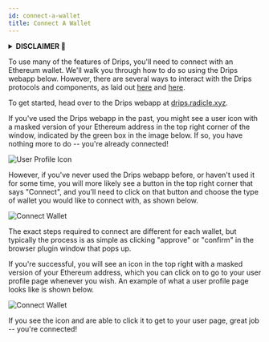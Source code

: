 ```yaml
---
id: connect-a-wallet
title: Connect A Wallet
---
```


<details>
  <summary><b>DISCLAIMER 🌱</b></summary>
  <br />
  <em style="font-weight: bold;">
    <p>
      As the Software is of experimental nature and deployed for testing
      purposes in a testnet environment only, you acknowledge that this Beta
      Version of the Software is likely to contain bugs, defects, or errors
      (including any bug, defect, or error relating to or resulting from the
      display, manipulation, processing, storage, transmission, or use of data)
      that may materially and adversely affect the use, functionality, or
      performance of Radicle or any product or system containing or used in
      conjunction with Radicle.
    </p>
    <p>
      You are aware and acknowledge that your processing, development,
      exchange, storage sharing, provision of, collaboration to or other
      involvement in Content on or via Radicle takes place in a testnet
      environment for testing purposes only. You acknowledge and agree that you
      have no claim to integrity and consistency regarding any Content
      whatsoever. You acknowledge and agree to the risk of total and
      irretrievable loss of Content throughout and after the Beta phase. You
      acknowledge and agree that any Content will most likely and without prior
      notice be irretrievably deleted upon completion of the testing phase. You
      acknowledge and agree that you are solely responsible for secure storage
      (e.g. backup copies) of Content and that the Foundation shall not be
      responsible and liable under any circumstance for any loss or corruption
      of Content.
    </p>
    <p>
      Read the rest of our Terms of Use <a href="https://radicle.xyz/terms.html">here</a>.
    </p>
  </em>
</details>

To use many of the features of Drips, you'll need to connect with an Ethereum wallet. We'll walk you through how to do so using the Drips webapp below.  However, there are several ways to interact with the Drips protocols and components, as laid out [here][ad] and [here][to].

To get started, head over to the Drips webapp at [drips.radicle.xyz][dw].

If you've used the Drips webapp in the past, you might see a user icon with a masked version of your Ethereum address in the top right corner of the window, indicated by the green box in the image below. If so, you have nothing more to do -- you're already connected!

![User Profile Icon][d1]

However, if you've never used the Drips webapp before, or haven't used it for some time, you will more likely see a button in the top right corner that says "Connect", and you'll need to click on that button and choose the type of wallet you would like to connect with, as shown below.
  
![Connect Wallet][d2]

The exact steps required to connect are different for each wallet, but typically the process is as
simple as clicking "approve" or "confirm" in the browser plugin window that pops up.

If you're successful, you will see an icon in the top right with a masked version of your
Ethereum address, which you can click on to go to your user profile page whenever you wish.
An example of what a user profile page looks like is shown below.
  
![Connect Wallet][d4]

If you see the icon and are able to click it to get to your user page, great job -- you're
connected!

[ad]: accessing-drips.md
[to]: for-developers/technical-overview.md
[dw]: https://www.drips.network/
[d1]: /img/drips_connect1.png
[d2]: /img/drips_connect2.png
[d4]: /img/drips_connect4.png


